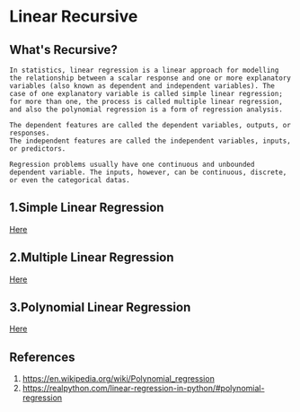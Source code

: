 # Linear Recursive

## What's Recursive?
```
In statistics, linear regression is a linear approach for modelling the relationship between a scalar response and one or more explanatory variables (also known as dependent and independent variables). The case of one explanatory variable is called simple linear regression; for more than one, the process is called multiple linear regression, and also the polynomial regression is a form of regression analysis.

The dependent features are called the dependent variables, outputs, or responses.
The independent features are called the independent variables, inputs, or predictors.

Regression problems usually have one continuous and unbounded dependent variable. The inputs, however, can be continuous, discrete, or even the categorical datas.
```
## 1.Simple Linear Regression
[Here](./simgle_linear_recursive.py)
## 2.Multiple Linear Regression
[Here](./multiple_linear_recursive.py)
## 3.Polynomial Linear Regression
[Here](./polynomial_linear_recursive.py)

## References
1. https://en.wikipedia.org/wiki/Polynomial_regression
2. https://realpython.com/linear-regression-in-python/#polynomial-regression
